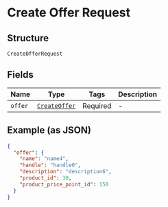 
# Create Offer Request

## Structure

`CreateOfferRequest`

## Fields

| Name | Type | Tags | Description |
|  --- | --- | --- | --- |
| `offer` | [`CreateOffer`](../../doc/models/create-offer.md) | Required | - |

## Example (as JSON)

```json
{
  "offer": {
    "name": "name4",
    "handle": "handle0",
    "description": "description6",
    "product_id": 30,
    "product_price_point_id": 150
  }
}
```

